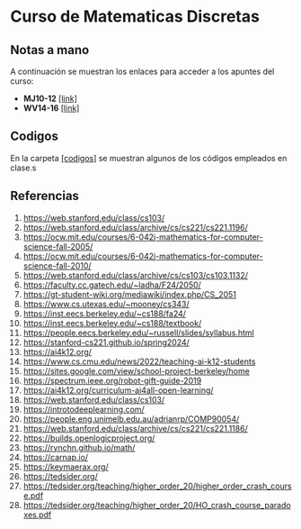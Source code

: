 # Curso de Matematicas Discretas

## Notas a mano

A continuación se muestran los enlaces para acceder a los apuntes del curso:
* **MJ10-12** [[link]](grupo-MJ/README.md)
* **WV14-16** [[link]](grupo-WV/README.md)

## Codigos

En la carpeta [[codigos]](codigos/) se muestran algunos de los códigos empleados en clase.s

## Referencias

1. https://web.stanford.edu/class/cs103/
2. https://web.stanford.edu/class/archive/cs/cs221/cs221.1196/
3. https://ocw.mit.edu/courses/6-042j-mathematics-for-computer-science-fall-2005/
4. https://ocw.mit.edu/courses/6-042j-mathematics-for-computer-science-fall-2010/
5. https://web.stanford.edu/class/archive/cs/cs103/cs103.1132/
6. https://faculty.cc.gatech.edu/~ladha/F24/2050/
7. https://gt-student-wiki.org/mediawiki/index.php/CS_2051
8. https://www.cs.utexas.edu/~mooney/cs343/
9. https://inst.eecs.berkeley.edu/~cs188/fa24/
10. https://inst.eecs.berkeley.edu/~cs188/textbook/
11. https://people.eecs.berkeley.edu/~russell/slides/syllabus.html
12. https://stanford-cs221.github.io/spring2024/
13. https://ai4k12.org/
14. https://www.cs.cmu.edu/news/2022/teaching-ai-k12-students
15. https://sites.google.com/view/school-project-berkeley/home
16. https://spectrum.ieee.org/robot-gift-guide-2019
17. https://ai4k12.org/curriculum-ai4all-open-learning/
18. https://web.stanford.edu/class/cs103/
19. https://introtodeeplearning.com/  
20. https://people.eng.unimelb.edu.au/adrianrp/COMP90054/
21. https://web.stanford.edu/class/archive/cs/cs221/cs221.1186/
22. https://builds.openlogicproject.org/
23. https://rynchn.github.io/math/
24. https://carnap.io/
25. https://keymaerax.org/
26. https://tedsider.org/
27. https://tedsider.org/teaching/higher_order_20/higher_order_crash_course.pdf
28. https://tedsider.org/teaching/higher_order_20/HO_crash_course_paradoxes.pdf
